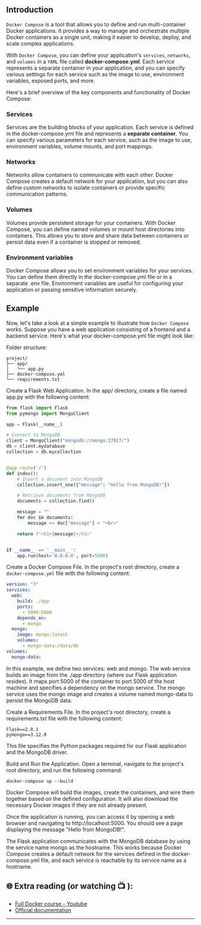 ## Introduction
`Docker Compose` is a tool that allows you to define and run multi-container Docker applications. It provides a way to manage and orchestrate multiple Docker containers as a single unit, making it easier to develop, deploy, and scale complex applications.

With `Docker Compose`, you can define your application's `services`, `networks`, and `volumes` in a `YAML` file called **docker-compose.yml**. Each service represents a separate container in your application, and you can specify various settings for each service such as the image to use, environment variables, exposed ports, and more.

Here's a brief overview of the key components and functionality of Docker Compose:

### Services
Services are the building blocks of your application. Each service is defined in the docker-compose.yml file and represents a **separate container**. You can specify various parameters for each service, such as the image to use, environment variables, volume mounts, and port mappings.

### Networks

Networks allow containers to communicate with each other. Docker Compose creates a default network for your application, but you can also define custom networks to isolate containers or provide specific communication patterns.

### Volumes 
Volumes provide persistent storage for your containers. With Docker Compose, you can define named volumes or mount host directories into containers. This allows you to store and share data between containers or persist data even if a container is stopped or removed.

### Environment variables
Docker Compose allows you to set environment variables for your services. You can define them directly in the docker-compose.yml file or in a separate .env file. Environment variables are useful for configuring your application or passing sensitive information securely.

## Example 

Now, let's take a look at a simple example to illustrate how `Docker Compose` works. Suppose you have a web application consisting of a frontend and a backend service. Here's what your docker-compose.yml file might look like:

Folder structure: 

```
project/
├── app/
│   └── app.py
├── docker-compose.yml
└── requirements.txt

```

Create a Flask Web Application. In the app/ directory, create a file named app.py with the following content:

```python
from flask import Flask
from pymongo import MongoClient

app = Flask(__name__)

# Connect to MongoDB
client = MongoClient("mongodb://mongo:27017/")
db = client.mydatabase
collection = db.mycollection


@app.route('/')
def index():
    # Insert a document into MongoDB
    collection.insert_one({"message": "Hello from MongoDB!"})

    # Retrieve documents from MongoDB
    documents = collection.find()

    message = ""
    for doc in documents:
        message += doc["message"] + "<br>"

    return f"<h1>{message}</h1>"


if __name__ == '__main__':
    app.run(host='0.0.0.0', port=5000)

```

Create a Docker Compose File. In the project's root directory, create a `docker-compose.yml` file with the following content:

```yaml
version: "3"
services:
  web:
    build: ./app
    ports:
      - 5000:5000
    depends_on:
      - mongo
  mongo:
    image: mongo:latest
    volumes:
      - mongo-data:/data/db
volumes:
  mongo-data:

```

In this example, we define two services: web and mongo. The web service builds an image from the ./app directory (where our Flask application resides). It maps port 5000 of the container to port 5000 of the host machine and specifies a dependency on the mongo service. The mongo service uses the mongo image and creates a volume named mongo-data to persist the MongoDB data.


Create a Requirements File. In the project's root directory, create a requirements.txt file with the following content:

```
Flask==2.0.1
pymongo==3.12.0
```
This file specifies the Python packages required for our Flask application and the MongoDB driver.

Build and Run the Application. Open a terminal, navigate to the project's root directory, and run the following command:

```docker
docker-compose up --build

```
Docker Compose will build the images, create the containers, and wire them together based on the defined configuration. It will also download the necessary Docker images if they are not already present.

Once the application is running, you can access it by opening a web browser and navigating to http://localhost:5000. You should see a page displaying the message "Hello from MongoDB!".

The Flask application communicates with the MongoDB database by using the service name mongo as the hostname. This works because Docker Compose creates a default network for the services defined in the docker-compose.yml file, and each service is reachable by its service name as a hostname.

## 🌐  Extra reading (or watching 📺 ):

* [Full Docker course - Youtube](https://www.youtube.com/watch?v=pTFZFxd4hOI)
* [Official documentation](https://docs.docker.com/)
***